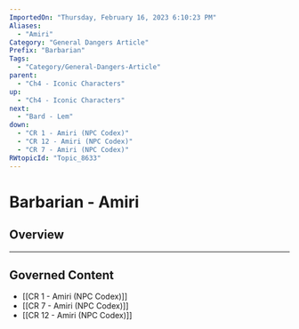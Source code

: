 ```yaml
---
ImportedOn: "Thursday, February 16, 2023 6:10:23 PM"
Aliases:
  - "Amiri"
Category: "General Dangers Article"
Prefix: "Barbarian"
Tags:
  - "Category/General-Dangers-Article"
parent:
  - "Ch4 - Iconic Characters"
up:
  - "Ch4 - Iconic Characters"
next:
  - "Bard - Lem"
down:
  - "CR 1 - Amiri (NPC Codex)"
  - "CR 12 - Amiri (NPC Codex)"
  - "CR 7 - Amiri (NPC Codex)"
RWtopicId: "Topic_8633"
---
```

# Barbarian - Amiri
## Overview
---
## Governed Content
- [[CR 1 - Amiri (NPC Codex)]]
- [[CR 7 - Amiri (NPC Codex)]]
- [[CR 12 - Amiri (NPC Codex)]]

